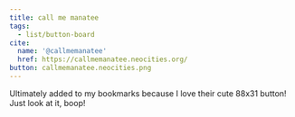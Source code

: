 ```yaml
---
title: call me manatee
tags:
  - list/button-board
cite:
  name: '@callmemanatee'
  href: https://callmemanatee.neocities.org/
button: callmemanatee.neocities.png
---
```


Ultimately added to my bookmarks because I love their cute 88x31 button! Just look at it, boop!
